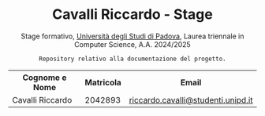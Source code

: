 <h1 align="center">Cavalli Riccardo - Stage</h1>
<p align="center">Stage formativo, <a href="https://www.unipd.it" target="_blank">Università degli Studi di Padova</a>, Laurea triennale in Computer Science, A.A. 2024/2025</p>
<p align="center">
  <code>Repository relativo alla documentazione del progetto.</code>
</p>
<table align="center">
  <tr>
    <th>Cognome e Nome</th>
    <th>Matricola</th>
    <th>Email</th>
  </tr>
  <tr>
    <td>Cavalli Riccardo</td>
    <td>2042893</td>
    <td><a href="mailto:riccardo.cavalli@studenti.unipd.it">riccardo.cavalli@studenti.unipd.it</a></td>
  </tr>
</table>
